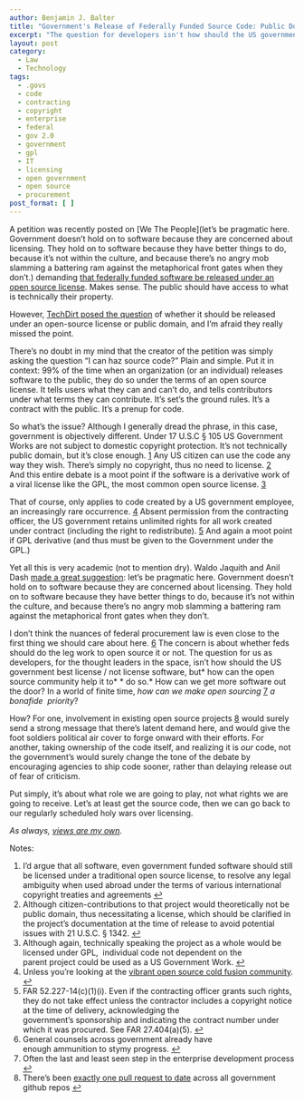 ```yaml
---
author: Benjamin J. Balter
title: "Government's Release of Federally Funded Source Code: Public Domain or Open Source? Yes."
excerpt: "The question for developers isn't how should the US government best license software, but how can the open source community help it to do so"
layout: post
category:
  - Law
  - Technology
tags:
  - .govs
  - code
  - contracting
  - copyright
  - enterprise
  - federal
  - gov 2.0
  - government
  - gpl
  - IT
  - licensing
  - open government
  - open source
  - procurement
post_format: [ ]
---
```

A petition was recently posted on [We The People](let’s be pragmatic here. Government doesn’t hold on to software because they are concerned about licensing. They hold on to software because they have better things to do, because it’s not within the culture, and because there’s no angry mob slamming a battering ram against the metaphorical front gates when they don’t.) demanding [that federally funded software be released under an open source license](https://petitions.whitehouse.gov/). Makes sense. The public should have access to what is technically their property.

However, [TechDirt posed the question](https://petitions.whitehouse.gov/petition/maximize-public-benefit-federal-technology-sharing-government-developed-software-under-open-source/6n5ZBBwf?utm_source=wh.gov&utm_medium=shorturl&utm_campaign=shorturl) of whether it should be released under an open-source license or public domain, and I’m afraid they really missed the point.

There’s no doubt in my mind that the creator of the petition was simply asking the question “I can haz source code?” Plain and simple. Put it in context: 99% of the time when an organization (or an individual) releases software to the public, they do so under the terms of an open source license. It tells users what they can and can’t do, and tells contributors under what terms they can contribute. It’s set’s the ground rules. It’s a contract with the public. It’s a prenup for code.

So what’s the issue? Although I generally dread the phrase, in this case, government is objectively different. Under 17 U.S.C § 105 US Government Works are not subject to domestic copyright protection. It’s not technically public domain, but it’s close enough. [1](http://www.techdirt.com/articles/20120723/12181319800/should-software-created-federal-govt-be-open-source-licensed-public-domain.shtml) Any US citizen can use the code any way they wish. There’s simply no copyright, thus no need to license. [2](#note-2020-1 "I’d argue that all software, even government funded software should still be licensed under a traditional open source license, to resolve any legal ambiguity when used abroad under the terms of various international copyright treaties and agreements") And this entire debate is a moot point if the software is a derivative work of a viral license like the GPL, the most common open source license. [3](#note-2020-2 "Although citizen-contributions to that project would theoretically not be public domain, thus necessitating a license, which should be clarified in the project’s documentation at the time of release to avoid potential issues with 21 U.S.C. § 1342.")

That of course, only applies to code created by a US government employee, an increasingly rare occurrence. [4](#note-2020-3 "Although again, technically speaking the project as a whole would be licensed under GPL,  individual code not dependent on the parent project could be used as a US Government Work.") Absent permission from the contracting officer, the US government retains unlimited rights for all work created under contract (including the right to redistribute). [5](#note-2020-4 "Unless you’re looking at the vibrant open source cold fusion community.") And again a moot point if GPL derivative (and thus must be given to the Government under the GPL.)

Yet all this is very academic (not to mention dry). Waldo Jaquith and Anil Dash [made a great suggestion](#note-2020-5 "FAR 52.227-14(c)(1)(i). Even if the contracting officer grants such rights, they do not take effect unless the contractor includes a copyright notice at the time of delivery, acknowledging the government’s sponsorship and indicating the contract number under which it was procured. See FAR 27.404(a)(5)."): let’s be pragmatic here. Government doesn’t hold on to software because they are concerned about licensing. They hold on to software because they have better things to do, because it’s not within the culture, and because there’s no angry mob slamming a battering ram against the metaphorical front gates when they don’t.

I don’t think the nuances of federal procurement law is even close to the first thing we should care about here. [6](https://twitter.com/anildash/statuses/227476701599391744) The concern is about whether feds should do the leg work to open source it or not. The question for us as developers, for the thought leaders in the space, isn’t how should the US government best license / not license software, but* how can the open source community help it to* * do so.* How can we get more software out the door? In a world of finite time, *how can we make open sourcing* [7](#note-2020-6 "General counsels across government already have enough ammunition to stymy progress.") *a bonafide  priority*?

How? For one, involvement in existing open source projects [8](#note-2020-7 "Often the last and least seen step in the enterprise development process") would surely send a strong message that there’s latent demand here, and would give the foot soldiers political air cover to forge onward with their efforts. For another, taking ownership of the code itself, and realizing it is *our* code, not the government’s would surely change the tone of the debate by encouraging agencies to ship code sooner, rather than delaying release out of fear of criticism.

Put simply, it’s about what role we are going to play, not what rights we are going to receive. Let’s at least get the source code, then we can go back to our regularly scheduled holy wars over licensing.

*As always, [views are my own](#note-2020-8 "There’s been exactly one pull request to date across all government github repos").*

Notes:

1.  I’d argue that all software, even government funded software should still be licensed under a traditional open source license, to resolve any legal ambiguity when used abroad under the terms of various international copyright treaties and agreements [↩](http://ben.balter.com/fine-print/)
2.  Although citizen-contributions to that project would theoretically not be public domain, thus necessitating a license, which should be clarified in the project’s documentation at the time of release to avoid potential issues with 21 U.S.C. § 1342. [↩](#return-note-2020-1)
3.  Although again, technically speaking the project as a whole would be licensed under GPL,  individual code not dependent on the parent project could be used as a US Government Work. [↩](#return-note-2020-2)
4.  Unless you’re looking at the [vibrant open source cold fusion community](#return-note-2020-3). [↩](https://github.com/languages/ColdFusion)
5.  FAR 52.227-14(c)(1)(i). Even if the contracting officer grants such rights, they do not take effect unless the contractor includes a copyright notice at the time of delivery, acknowledging the government’s sponsorship and indicating the contract number under which it was procured. See FAR 27.404(a)(5). [↩](#return-note-2020-4)
6.  General counsels across government already have enough ammunition to stymy progress. [↩](#return-note-2020-5)
7.  Often the last and least seen step in the enterprise development process [↩](#return-note-2020-6)
8.  There’s been [exactly one pull request to date](#return-note-2020-7) across all government github repos [↩](http://ben.balter.com/2012/04/15/cfpb-accepts-first-citizen-submitted-pull-request-on-behalf-of-federal-government/)